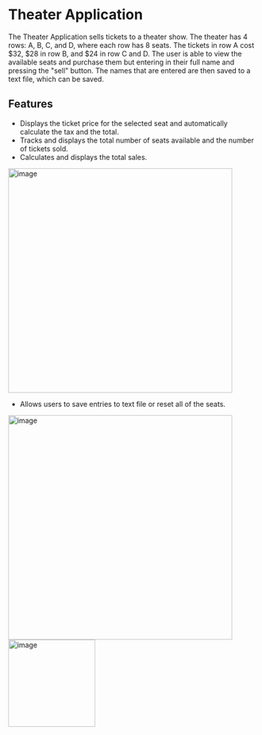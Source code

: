 # Theater Application

The Theater Application sells tickets to a theater show. The theater has 4 rows: A, B, C, and D, where each row has 8 seats. The tickets in row A cost $32, $28 in row B, and $24 in row C and D. The user is able to view the available seats and purchase them but entering in their full name and pressing the "sell" button. The names that are entered are then saved to a text file, which can be saved.

## Features

* Displays the ticket price for the selected seat and automatically calculate the tax and the total.
* Tracks and displays the total number of seats available and the number of tickets sold.
* Calculates and displays the total sales.

<img width="451" alt="image" src="https://github.com/Manuels919/Theater-Application/assets/97078348/05e15aa5-bbb1-4041-a445-4c6c3600136d">

* Allows users to save entries to text file or reset all of the seats.
<img width="451" alt="image" src="https://github.com/Manuels919/Theater-Application/assets/97078348/36896d31-91df-4e31-95ee-32e8994d40cd">
<img width="175" alt="image" src="https://github.com/Manuels919/Theater-Application/assets/97078348/b61d6e63-509a-4b5e-a847-33938451b514">


